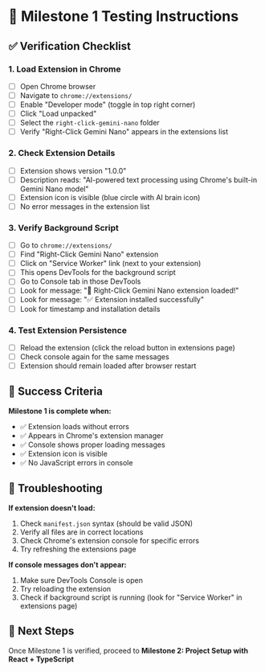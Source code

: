 # 🧪 Milestone 1 Testing Instructions

## ✅ Verification Checklist

### 1. Load Extension in Chrome

- [ ] Open Chrome browser
- [ ] Navigate to `chrome://extensions/`
- [ ] Enable "Developer mode" (toggle in top right corner)
- [ ] Click "Load unpacked"
- [ ] Select the `right-click-gemini-nano` folder
- [ ] Verify "Right-Click Gemini Nano" appears in the extensions list

### 2. Check Extension Details

- [ ] Extension shows version "1.0.0"
- [ ] Description reads: "AI-powered text processing using Chrome's built-in Gemini Nano model"
- [ ] Extension icon is visible (blue circle with AI brain icon)
- [ ] No error messages in the extension list

### 3. Verify Background Script

- [ ] Go to `chrome://extensions/`
- [ ] Find "Right-Click Gemini Nano" extension
- [ ] Click on "Service Worker" link (next to your extension)
- [ ] This opens DevTools for the background script
- [ ] Go to Console tab in those DevTools
- [ ] Look for message: "🚀 Right-Click Gemini Nano extension loaded!"
- [ ] Look for message: "✅ Extension installed successfully"
- [ ] Look for timestamp and installation details

### 4. Test Extension Persistence

- [ ] Reload the extension (click the reload button in extensions page)
- [ ] Check console again for the same messages
- [ ] Extension should remain loaded after browser restart

## 🎯 Success Criteria

**Milestone 1 is complete when:**

- ✅ Extension loads without errors
- ✅ Appears in Chrome's extension manager
- ✅ Console shows proper loading messages
- ✅ Extension icon is visible
- ✅ No JavaScript errors in console

## 🚨 Troubleshooting

**If extension doesn't load:**

1. Check `manifest.json` syntax (should be valid JSON)
2. Verify all files are in correct locations
3. Check Chrome's extension console for specific errors
4. Try refreshing the extensions page

**If console messages don't appear:**

1. Make sure DevTools Console is open
2. Try reloading the extension
3. Check if background script is running (look for "Service Worker" in extensions page)

## 🎉 Next Steps

Once Milestone 1 is verified, proceed to **Milestone 2: Project Setup with React + TypeScript**
